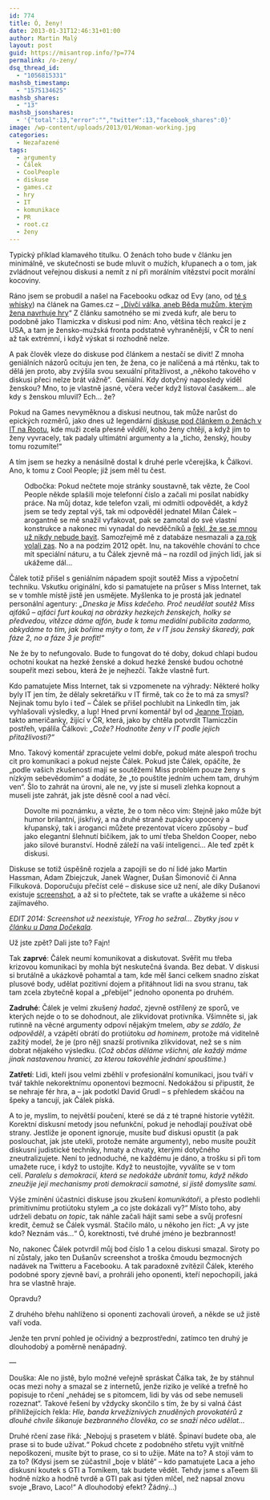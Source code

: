 ```yaml
---
id: 774
title: Ó, ženy!
date: 2013-01-31T12:46:31+01:00
author: Martin Malý
layout: post
guid: https://misantrop.info/?p=774
permalink: /o-zeny/
dsq_thread_id:
  - "1056815331"
mashsb_timestamp:
  - "1575134625"
mashsb_shares:
  - "13"
mashsb_jsonshares:
  - '{"total":13,"error":"","twitter":13,"facebook_shares":0}'
image: /wp-content/uploads/2013/01/Woman-working.jpg
categories:
  - Nezařazené
tags:
  - argumenty
  - Čálek
  - CoolPeople
  - diskuse
  - games.cz
  - hry
  - IT
  - komunikace
  - PR
  - root.cz
  - ženy
---
```

Typický příklad klamavého titulku. O ženách toho bude v článku jen minimálně, ve skutečnosti se bude mluvit o mužích, křupanech a o tom, jak zvládnout veřejnou diskusi a nemít z ní při morálním vítězství pocit morální kocoviny.

<!--more-->

Ráno jsem se probudil a našel na Facebooku odkaz od Evy (ano, od [té s whisky](https://misantrop.info/uslechtily-konicek/)) na článek na Games.cz &#8211; &#8222;[Dívčí válka, aneb Běda mužům, kterým žena navrhuje hry](https://games.tiscali.cz/tema/divci-valka-aneb-beda-muzum-kterym-zena-navrhuje-hry-61925)&#8220; Z článku samotného se mi zvedá kufr, ale beru to podobně jako Tlamiczka v diskusi pod ním: Ano, většina těch reakcí je z USA, a tam je žensko-mužská fronta podstatně vyhraněnější, v ČR to není až tak extrémní, i když výskat si rozhodně nelze.

A pak člověk vleze do diskuse pod článkem a nestačí se divit! Z mnoha geniálních názorů ocituju jen ten, že žena, co je nalíčená a má rtěnku, tak to dělá jen proto, aby zvýšila svou sexuální přitažlivost, a &#8222;někoho takového v diskusi přeci nelze brát vážně&#8220;.  Geniální. Kdy dotyčný naposledy viděl ženskou? Mno, to je vlastně jasné, včera večer když listoval časákem&#8230; ale kdy s ženskou mluvil? Ech&#8230; že?

Pokud na Games nevyměknou a diskusi neutnou, tak může narůst do epických rozměrů, jako dnes už legendární [diskuse pod článkem o ženách v IT na Rootu](https://www.root.cz/clanky/it-zeny-nejsou-vitany/nazory/), kde muži zcela přesně _věděli_, koho ženy chtějí, a když jim to ženy vyvracely, tak padaly ultimátní argumenty a la &#8222;ticho, ženský, houby tomu rozumíte!&#8220;

A tím jsem se hezky a nenásilně dostal k druhé perle včerejška, k Čálkovi. Ano, k tomu z Cool People; již jsem měl tu čest.

<p style="padding-left: 30px;">
  Odbočka: Pokud nečtete moje stránky soustavně, tak vězte, že Cool People někde splašili moje telefonní číslo a začali mi posílat nabídky práce. Na můj dotaz, kde telefon vzali, mi odmítli odpovědět, a když jsem se tedy zeptal výš, tak mi odpověděl jednatel Milan Čálek &#8211; arogantně se mě snažil vyfakovat, pak se zamotal do své vlastní konstrukce a nakonec mi vynadal do nevděčníků a <a href="https://misantrop.info/nejsme-personalni-agentura">řekl, že se se mnou už nikdy nebude bavit</a>. Samozřejmě mě z databáze nesmazali a <a href="https://strucny.misantrop.info/co-ze-se-stane-kdyz-pozadate-aby-vam-uz-nikdy">za rok volali zas</a>. No a na podzim 2012 opět. Inu, na takovéhle chování to chce mít speciální náturu, a tu Čálek zjevně má &#8211; na rozdíl od jiných lidí, jak si ukážeme dál&#8230;
</p>

Čálek totiž přišel s geniálním nápadem spojit soutěž Miss a výpočetní techniku. Vskutku originální, kdo si pamatujete na průser s Miss Internet, tak se v tomhle místě jistě jen usmějete. Myšlenka to je prostá jak jednatel personální agentury: _&#8222;Dneska je Miss kdečeho. Proč neudělat soutěž Miss ajťáků &#8211; ajťáci furt koukaj na obrázky hezkejch ženskejch, holky se předvedou, vítězce dáme ajfón, bude k tomu mediální publicita zadarmo, obkydáme to tím, jak boříme mýty o tom, že v IT jsou ženský škaredý, pak fáze 2, no a fáze 3 je profit!&#8220;_

Ne že by to nefungovalo. Bude to fungovat do té doby, dokud chlapi budou ochotní koukat na hezké ženské a dokud hezké ženské budou ochotné soupeřit mezi sebou, která že je nejhezčí. Takže vlastně furt.

Kdo pamatujete Miss Internet, tak si vzpomenete na výhrady: Některé holky byly IT jen tím, že dělaly sekretářku v IT firmě, tak co že to má za smysl? Nejinak tomu bylo i teď &#8211; Čálek se přišel pochlubit na LinkedIn tím, jak vyhlašovali výsledky, a lup! Hned první komentář byl od [Jeanne Trojan](https://www.jmtcz.cz/index.php/en/aboutme), takto američanky, žijící v ČR, která, jako by chtěla potvrdit Tlamiczčin postřeh, vpálila Čálkovi: _&#8222;Cože? Hodnotíte ženy v IT podle jejich přitažlivosti?&#8220;_

Mno. Takový komentář zpracujete velmi dobře, pokud máte alespoň trochu cit pro komunikaci a pokud nejste Čálek. Pokud jste Čálek, opáčíte, že &#8222;podle vašich zkušeností mají se soutěžemi Miss problém pouze ženy s nízkým sebevědomím&#8220; a dodáte, že &#8222;to pouštíte jedním uchem tam, druhým ven&#8220;. Šlo to zahrát na úrovni, ale ne, vy jste si museli zlehka kopnout a museli jste zahrát, jak jste děsně cool a nad věcí.

<p style="padding-left: 30px;">
  Dovolte mi poznámku, a vězte, že o tom něco vím: Stejně jako může být humor brilantní, jiskřivý, a na druhé straně zupácky upocený a křupanský, tak i aroganci můžete prezentovat vícero způsoby &#8211; buď jako elegantní šlehnutí bičíkem, jak to umí třeba Sheldon Cooper, nebo jako silové buranství. Hodně záleží na vaší inteligenci&#8230; Ale teď zpět k diskusi.
</p>

Diskuse se totiž úspěšně rozjela a zapojili se do ní lidé jako Martin Hassman, Adam Zbiejczuk, Janek Wagner, Dušan Šimonovič či Anna Filkuková. Doporučuju přečíst celé &#8211; diskuse sice už není, ale díky Dušanovi existuje [screenshot](https://imageshack.us/f/6/missitmartincalekinacti.png/), a až si to přečtete, tak se vraťte a ukážeme si něco zajímavého.

_EDIT 2014: Screenshot už neexistuje, YFrog ho sežral&#8230; Zbytky jsou v [článku u Dana Dočekala](https://www.pooh.cz/WEBDESIGN/a.asp?a=2018005)._

Už jste zpět? Dali jste to? Fajn!

Tak **zaprvé**: Čálek neumí komunikovat a diskutovat. Svěřit mu třeba krizovou komunikaci by mohla být neskutečná švanda. Bez debat. V diskusi si brutálně a ukázkově pohamtal a tam, kde měl šanci celkem snadno získat plusové body, udělat pozitivní dojem a přitáhnout lidi na svou stranu, tak tam zcela zbytečně kopal a &#8222;přebíjel&#8220; jednoho oponenta po druhém.

**Zadruhé**: Čálek je velmi zkušený _hadač_, zjevně ostřílený ze sporů, ve kterých nejde o to se dohodnout, ale zlikvidovat protivníka. Všimněte si, jak rutinně na věcné argumenty odpoví nějakým tmelem, _aby se zdálo, že odpověděl_, a vzápětí obrátí do protiútoku _ad hominem_, protože má viditelně zažitý model, že je (pro něj) snazší protivníka zlikvidovat, než se s ním dobrat nějakého výsledku. (_Což občas děláme všichni, ale každý máme jinak nastavenou hranici, za kterou takovéhle jednání spouštíme._)

**Zatřetí**: Lidi, kteří jsou velmi zběhlí v profesionální komunikaci, jsou tváří v tvář takhle nekorektnímu oponentovi bezmocní. Nedokážou si připustit, že se nehraje fér hra, a &#8211; jak podotkl David Grudl &#8211; s přehledem skáčou na špeky a tancují, jak Čálek píská.

A to je, myslím, to největší poučení, které se dá z té trapné historie vytěžit. Korektní diskusní metody jsou nefunkční, pokud je nehodlají používat obě strany. Jestliže je oponent ignoruje, musíte buď diskusi opustit (a pak poslouchat, jak jste utekli, protože nemáte argumenty), nebo musíte použít diskusní judistické techniky, hmaty a chvaty, kterými dotyčného zneutralizujete. Není to jednoduché, ne každému je dáno, a trošku si při tom umažete ruce, i když to ustojíte. Když to neustojíte, vyválíte se v tom celí. _Paralelu s demokracií, která se nedokáže ubránit tomu, když někdo zneužije její mechanismy proti demokracii samotné, si jistě domyslíte sami._

Výše zmínění účastníci diskuse jsou zkušení _komunikátoři_, a přesto podlehli primitivnímu protiútoku stylem &#8222;a co jste dokázali vy?&#8220; Místo toho, aby udrželi debatu _on topic_, tak náhle začali hájit sami sebe a svůj profesní kredit, čemuž se Čálek vysmál. Stačilo málo, u někoho jen říct: &#8222;A vy jste kdo? Neznám vás&#8230;&#8220; Ó, korektnosti, tvé druhé jméno je bezbrannost!

No, nakonec Čálek potvrdil můj bod číslo 1 a celou diskusi smazal. Siroty po ní zůstaly, jako ten Dušanův screenshot a troška čmoudu bezmocných nadávek na Twitteru a Facebooku. A tak paradoxně zvítězil Čálek, kterého podobné spory zjevně baví, a prohráli jeho oponenti, kteří nepochopili, jaká hra se vlastně hraje.

Opravdu?

Z druhého břehu nahlíženo si oponenti zachovali úroveň, a někde se už jistě vaří voda.

Jenže ten první pohled je očividný a bezprostřední, zatímco ten druhý je dlouhodobý a poměrně nenápadný.

&#8212;

Douška: Ale no jistě, bylo možné veřejně spráskat Čálka tak, že by stáhnul ocas mezi nohy a smazal se z internetů, jenže riziko je veliké a trefně ho popisuje to rčení &#8222;nehádej se s pitomcem, lidi by vás od sebe nemuseli rozeznat&#8220;. Takové řešení by vždycky skončilo s tím, že by si valná část přihlížejících řekla: _Hle, banda krvežíznivých znuděných provokatérů z dlouhé chvíle šikanuje bezbranného člověka, co se snaží něco udělat&#8230;_

Druhé rčení zase říká: &#8222;Nebojuj s prasetem v blátě. Špinaví budete oba, ale prase si to bude užívat.&#8220; Pokud chcete z podobného střetu vyjít vnitřně nepoškozeni, musíte být to prase, co si to užije. Máte na to? A stojí vám to za to? (Kdysi jsem se zúčastnil &#8222;boje v blátě&#8220; &#8211; kdo pamatujete Laca a jeho diskusní koutek s GTI a Tomíkem, tak budete vědět. Tehdy jsme s aTeem šli hodně nízko a hodně tvrdě a GTI pak asi týden mlčel, než napsal znovu svoje &#8222;Bravo, Laco!&#8220; A dlouhodobý efekt? Žádný&#8230;)